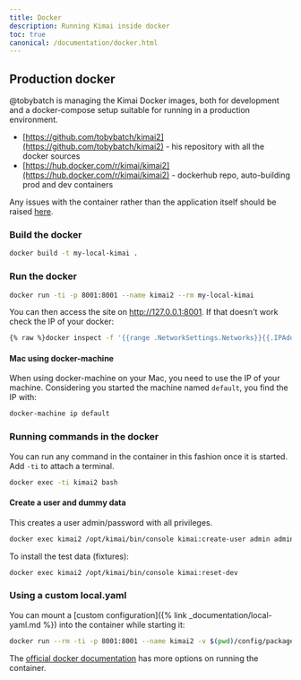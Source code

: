 ```yaml
---
title: Docker
description: Running Kimai inside docker
toc: true
canonical: /documentation/docker.html
---
```


## Production docker

@tobybatch is managing the Kimai Docker images, both for development and a docker-compose setup suitable for running in a production environment.

- [https://github.com/tobybatch/kimai2](https://github.com/tobybatch/kimai2) - his repository with all the docker sources 
- [https://hub.docker.com/r/kimai/kimai2](https://hub.docker.com/r/kimai/kimai2) - dockerhub repo, auto-building prod and dev containers
 
Any issues with the container rather than the application itself should be raised [here](https://github.com/tobybatch/kimai2/issues).

### Build the docker

```bash
docker build -t my-local-kimai .
```

### Run the docker

```bash
docker run -ti -p 8001:8001 --name kimai2 --rm my-local-kimai
```

You can then access the site on http://127.0.0.1:8001. If that doesn't work check the IP of your docker:

```bash
{% raw %}docker inspect -f '{{range .NetworkSettings.Networks}}{{.IPAddress}}{{end}}' kimai2{% endraw %}
```

#### Mac using docker-machine

When using docker-machine on your Mac, you need to use the IP of your machine. 
Considering you started the machine named `default`, you find the IP with:

```bash
docker-machine ip default
```

### Running commands in the docker

You can run any command in the container in this fashion once it is started.  Add `-ti` to attach a terminal.

```bash
docker exec -ti kimai2 bash
```

#### Create a user and dummy data

This creates a user admin/password with all privileges. 
```bash
docker exec kimai2 /opt/kimai/bin/console kimai:create-user admin admin@example.com ROLE_SUPER_ADMIN password
```

To install the test data (fixtures):
```bash
docker exec kimai2 /opt/kimai/bin/console kimai:reset-dev
```

### Using a custom local.yaml

You can mount a [custom configuration]({% link _documentation/local-yaml.md %}) into the container while starting it: 
```bash
docker run --rm -ti -p 8001:8001 --name kimai2 -v $(pwd)/config/packages/local.yaml:/opt/kimai/config/packages/local.yaml kimai/kimai2:dev
```

The [official docker documentation](https://docs.docker.com/) has more options on running the container.
